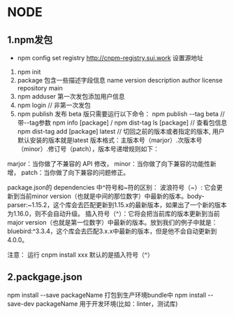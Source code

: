 # NODE

## 1.npm发包
* npm config set registry http://cnpm-registry.sui.work 设置源地址
1. npm init
2. package 包含一些描述字段信息
name
version
description
author
license
repository
main
3. npm adduser 第一次发包添加用户信息
4. npm login // 非第一次发包
5. npm publish
   发布 beta 版只需要运行以下命令： npm publish --tag beta // 带--tag参数
   npm info [package] / npm dist-tag ls [package] // 查看包信息
   npm dist-tag add [package] latest // 切回之前的版本或者指定的版本, 用户默认安装的版本就是latest
版本格式：主版本号（marjor）.次版本号（minor）.修订号（patch），版本号递增规则如下：

marjor：当你做了不兼容的 API 修改，
minor：当你做了向下兼容的功能性新增，
patch：当你做了向下兼容的问题修正。

package.json的 dependencies 中^符号和~符的区别：
波浪符号（~）: 它会更新到当前minor version（也就是中间的那位数字）中最新的版本。body-parser:~1.15.2，这个库会去匹配更新到1.15.x的最新版本，如果出了一个新的版本为1.16.0，则不会自动升级。
插入符号（^）：它将会把当前库的版本更新到当前major version（也就是第一位数字）中最新的版本。放到我们的例子中就是：bluebird:^3.3.4，这个库会去匹配3.x.x中最新的版本，但是他不会自动更新到4.0.0。

注意： 运行 cnpm install xxx 默认的是插入符号（^）

## 2.packgage.json
npm install --save packageName 打包到生产环境bundle中
npm install --save-dev packageName 用于开发环境(比如：linter，测试库)
